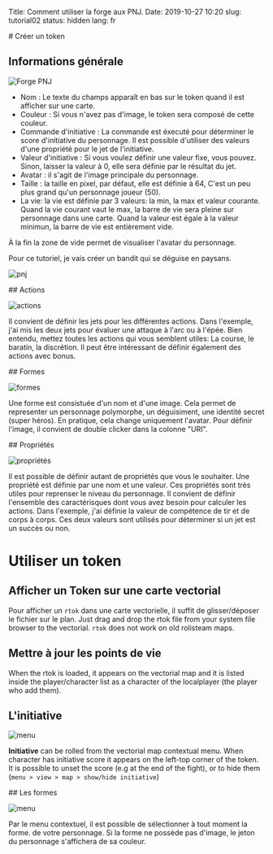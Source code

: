Title: Comment utiliser la forge aux PNJ.
Date: 2019-10-27 10:20
slug: tutorial02
status: hidden
lang: fr


# Créer un token


## Informations générale
![Forge PNJ]({static}/images/tutonpcmaker/fr/forge_empty.jpg)

* Nom : Le texte du champs apparaît en bas sur le token quand il est afficher sur une carte.
* Couleur : Si vous n'avez pas d'image, le token sera composé de cette couleur.
* Commande d'initiative : La commande est éxecuté pour déterminer le score d'initiative du personnage. Il est possible d'utiliser des valeurs d'une propriété pour le jet de l'initiative.
* Valeur d'initiative : Si vous voulez définir une valeur fixe, vous pouvez. Sinon, laisser la valeur à 0, elle sera définie par le résultat du jet.
* Avatar : il s'agit de l'image principale du personnage.
* Taille : la taille en pixel, par défaut, elle est définie à 64, C'est un peu plus grand qu'un personnage joueur (50).
* La vie: la vie est définie par 3 valeurs: la min, la max et valeur courante.
Quand la vie courant vaut le max, la barre de vie sera pleine sur personnage dans une carte. Quand la valeur est égale à la valeur minimun, la barre de vie est entièrement vide.

À la fin la zone de vide permet de visualiser l'avatar du personnage.

Pour ce tutoriel, je vais créer un bandit qui se déguise en paysans.

![pnj]({static}/images/tutonpcmaker/fr/info.jpg)


## Actions

![actions]({static}/images/tutonpcmaker/fr/actions.jpg)

Il convient de définir les jets pour les différentes actions.
Dans l'exemple, j'ai mis les deux jets pour évaluer une attaque à l'arc ou à l'épée. Bien entendu, mettez toutes les actions qui vous semblent utiles:
La course, le baratin, la discrétion.
Il peut être intéressant de définir également des actions avec bonus. 

## Formes

![formes]({static}/images/tutonpcmaker/fr/formes.jpg)

Une forme est consistuée d'un nom et d'une image. Cela permet de representer un personnage polymorphe, un déguisiment, une identité secret (super héros).
En pratique, cela change uniquement l'avatar.
Pour définir l'image, il convient de double clicker dans la colonne "URI".

## Propriétés

![propriétés]({static}/images/tutonpcmaker/fr/proprietes.jpg)

Il est possible de définir autant de propriétés que vous le souhaiter. 
Une propriété est définie par une nom et une valeur. Ces propriétés sont très utiles pour reprenser le niveau du personnage.
Il convient de définir l'ensemble des caractérisques dont vous avez besoin pour calculer les actions.
Dans l'exemple, j'ai définie la valeur de compétence de tir et de corps à corps. Ces deux valeurs sont utilisés pour déterminer si un jet est un succès ou non. 

# Utiliser un token
## Afficher un Token sur une carte vectorial

Pour afficher un `rtok` dans une carte vectorielle, il suffit de glisser/déposer le fichier sur le plan.  Just drag and drop the rtok file from your system file browser to the vectorial.
`rtok` does not work on old rolisteam maps.

## Mettre à jour les points de vie

When the rtok is loaded, it appears on the vectorial map and it is listed inside the player/character list as a character of the localplayer (the player who add them).

## L'initiative

![menu]({static}/images/tutonpcmaker/fr/menu_initiative.jpg)

**Initiative** can be rolled from the vectorial map contextual menu.
When character has initiative score it appears on the left-top corner of the token.
It is possible to unset the score (e.g at the end of the fight), or to hide them (`menu > view > map > show/hide initiative`)

## Les formes

![menu]({static}/images/tutonpcmaker/fr/menu_formes.jpg)

Par le menu contextuel, il est possible de sélectionner à tout moment la forme. de votre personnage.
Si la forme ne possède pas d'image, le jeton du personnage s'affichera de sa couleur.
